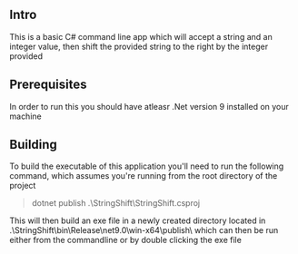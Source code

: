 ## Intro

This is a basic C# command line app which will accept a string and an integer value, then shift the provided string to the right by the integer provided

## Prerequisites 

In order to run this you should have atleasr .Net version 9 installed on your machine

## Building

To build the executable of this application you'll need to run the following command, which assumes you're running from the root directory of the project

> dotnet publish .\StringShift\StringShift.csproj

This will then build an exe file in a newly created directory located in .\StringShift\bin\Release\net9.0\win-x64\publish\ which can then be run either from the commandline or by double clicking the exe file